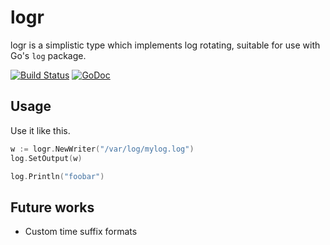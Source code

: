 logr
====

logr is a simplistic type which implements log rotating, suitable for use with Go's `log` package.

[![Build Status](https://travis-ci.org/vrischmann/logr.svg?branch=master)](https://travis-ci.org/vrischmann/logr)
[![GoDoc](https://godoc.org/github.com/vrischmann/logr?status.svg)](https://godoc.org/github.com/vrischmann/logr)

Usage
-----

Use it like this.

```go
w := logr.NewWriter("/var/log/mylog.log")
log.SetOutput(w)

log.Println("foobar")
```

Future works
------------

 * Custom time suffix formats
